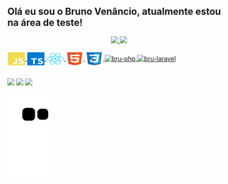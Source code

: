 ## Olá eu sou o Bruno Venâncio, atualmente estou na área de teste!
<div align="center">
  <a href="https://github.com/venancio2000">
  <img height="180em" src="https://github-readme-stats.vercel.app/api?username=venancio2000&show_icons=true&theme=dracula&include_all_commits=true&count_private=true"/>
  <img height="180em" src="https://github-readme-stats.vercel.app/api/top-langs/?username=venancio2000&layout=compact&langs_count=7&theme=dracula"/>
</div>
<div style="display: inline_block"><br>
  <img align="center" alt="bru-Js" height="30" width="40" src="https://raw.githubusercontent.com/devicons/devicon/master/icons/javascript/javascript-plain.svg">
  <img align="center" alt="bru-Ts" height="30" width="40" src="https://raw.githubusercontent.com/devicons/devicon/master/icons/typescript/typescript-plain.svg">
  <img align="center" alt="bru-React" height="30" width="40" src="https://raw.githubusercontent.com/devicons/devicon/master/icons/react/react-original.svg">
  <img align="center" alt="bru-HTML" height="30" width="40" src="https://raw.githubusercontent.com/devicons/devicon/master/icons/html5/html5-original.svg">
  <img align="center" alt="bru-CSS" height="30" width="40" src="https://raw.githubusercontent.com/devicons/devicon/master/icons/css3/css3-original.svg">
  <img align="center" alt="bru-php" height="30" width="40" src="https://cdn.jsdelivr.net/gh/devicons/devicon/icons/php/php-plain.svg" >
  <img align="center" alt="bru-laravel" height="30" width="40" src="https://cdn.jsdelivr.net/gh/devicons/devicon/icons/laravel/laravel-plain-wordmark.svg">
  
</div>
  
  ##
 
<div> 
  

 <a href="https://discord.com/channels/@me" target="_blank"><img src="https://img.shields.io/badge/Discord-7289DA?style=for-the-badge&logo=discord&logoColor=white" target="_blank"></a> 
  <a href = "jbrunogvenancio@gmail.com"><img src="https://img.shields.io/badge/-Gmail-%23333?style=for-the-badge&logo=gmail&logoColor=white" target="_blank"></a>
  <a href="https://www.linkedin.com/in/bruno-venancio-181790184" target="_blank"><img src="https://img.shields.io/badge/-LinkedIn-%230077B5?style=for-the-badge&logo=linkedin&logoColor=white" target="_blank"></a> 
 
  ![Snake animation](https://github.com/rafaballerini/rafaballerini/blob/output/github-contribution-grid-snake.svg)
 
</div>

